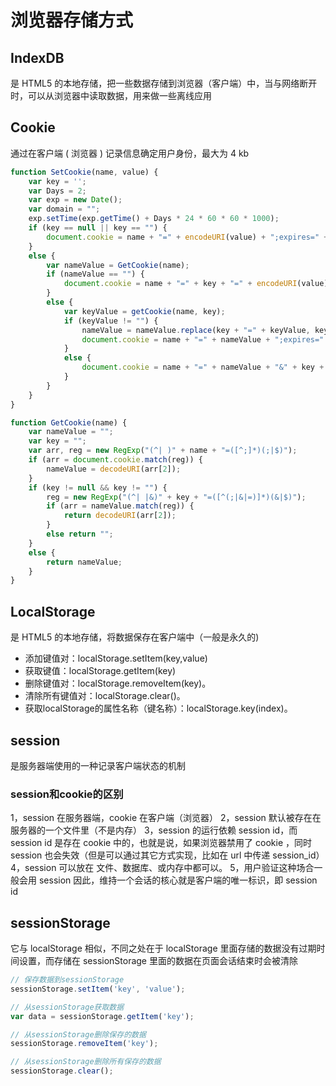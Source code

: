 # 浏览器存储方式

## IndexDB

是 HTML5 的本地存储，把一些数据存储到浏览器（客户端）中，当与网络断开时，可以从浏览器中读取数据，用来做一些离线应用

## Cookie

通过在客户端 ( 浏览器 ) 记录信息确定用户身份，最大为 4 kb

```js
function SetCookie(name, value) {
    var key = '';
    var Days = 2;
    var exp = new Date();
    var domain = "";
    exp.setTime(exp.getTime() + Days * 24 * 60 * 60 * 1000);
    if (key == null || key == "") {
        document.cookie = name + "=" + encodeURI(value) + ";expires=" + exp.toGMTString() + ";path=/;domain=" + domain + ";";
    }
    else {
        var nameValue = GetCookie(name);
        if (nameValue == "") {
            document.cookie = name + "=" + key + "=" + encodeURI(value) + ";expires=" + exp.toGMTString() + ";path=/;domain=" + domain + ";";
        }
        else {
            var keyValue = getCookie(name, key);
            if (keyValue != "") {
                nameValue = nameValue.replace(key + "=" + keyValue, key + "=" + encodeURI(value));
                document.cookie = name + "=" + nameValue + ";expires=" + exp.toGMTString() + ";path=/;domain=" + domain + ";";
            }
            else {
                document.cookie = name + "=" + nameValue + "&" + key + "=" + encodeURI(value) + ";expires=" + exp.toGMTString() + ";path=/;" + domain + ";";
            }
        }
    }
}

function GetCookie(name) {
    var nameValue = "";
    var key = "";
    var arr, reg = new RegExp("(^| )" + name + "=([^;]*)(;|$)");
    if (arr = document.cookie.match(reg)) {
        nameValue = decodeURI(arr[2]);
    }
    if (key != null && key != "") {
        reg = new RegExp("(^| |&)" + key + "=([^(;|&|=)]*)(&|$)");
        if (arr = nameValue.match(reg)) {
            return decodeURI(arr[2]);
        }
        else return "";
    }
    else {
        return nameValue;
    }
}
```

## LocalStorage

是 HTML5 的本地存储，将数据保存在客户端中（一般是永久的)

- 添加键值对：localStorage.setItem(key,value)
- 获取键值：localStorage.getItem(key)
- 删除键值对：localStorage.removeItem(key)。
- 清除所有键值对：localStorage.clear()。
- 获取localStorage的属性名称（键名称）：localStorage.key(index)。

## session

是服务器端使用的一种记录客户端状态的机制

### session和cookie的区别

1，session 在服务器端，cookie 在客户端（浏览器）
2，session 默认被存在在服务器的一个文件里（不是内存）
3，session 的运行依赖 session id，而 session id 是存在 cookie 中的，也就是说，如果浏览器禁用了 cookie ，同时 session 也会失效（但是可以通过其它方式实现，比如在 url 中传递 session_id）
4，session 可以放在 文件、数据库、或内存中都可以。
5，用户验证这种场合一般会用 session 因此，维持一个会话的核心就是客户端的唯一标识，即 session id

## sessionStorage

它与 localStorage 相似，不同之处在于 localStorage 里面存储的数据没有过期时间设置，而存储在 sessionStorage 里面的数据在页面会话结束时会被清除

```js
// 保存数据到sessionStorage
sessionStorage.setItem('key', 'value');

// 从sessionStorage获取数据
var data = sessionStorage.getItem('key');

// 从sessionStorage删除保存的数据
sessionStorage.removeItem('key');

// 从sessionStorage删除所有保存的数据
sessionStorage.clear();
```